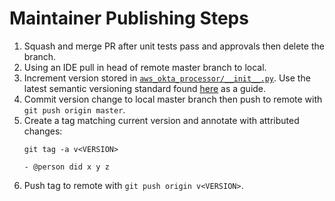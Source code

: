 # Maintainer Publishing Steps
1. Squash and merge PR after unit tests pass and approvals then delete the branch.
2. Using an IDE pull in head of remote master branch to local.
3. Increment version stored in [`aws_okta_processor/__init__.py`](aws_okta_processor/__init__.py). Use the latest semantic versioning standard found [here](https://semver.org/) as a guide.
4. Commit version change to local master branch then push to remote with `git push origin master`.
5. Create a tag matching current version and annotate with attributed changes:
   ```
   git tag -a v<VERSION>
   
   - @person did x y z
   ```
6. Push tag to remote with `git push origin v<VERSION>`.